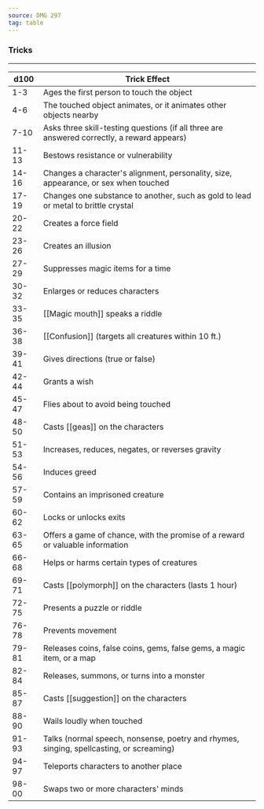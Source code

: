 ```yaml
---
source: DMG 297
tag: table
---
```


### Tricks
---
|d100|Trick Effect|
|----|------------|
|1-3|Ages the first person to touch the object|
|4-6|The touched object animates, or it animates other objects nearby|
|7-10|Asks three skill-testing questions (if all three are answered correctly, a reward appears)|
|11-13|Bestows resistance or vulnerability|
|14-16|Changes a character's alignment, personality, size, appearance, or sex when touched|
|17-19|Changes one substance to another, such as gold to lead or metal to brittle crystal|
|20-22|Creates a force field|
|23-26|Creates an illusion|
|27-29|Suppresses magic items for a time|
|30-32|Enlarges or reduces characters|
|33-35|[[Magic mouth]] speaks a riddle|
|36-38|[[Confusion]] (targets all creatures within 10 ft.)|
|39-41|Gives directions (true or false)|
|42-44|Grants a wish|
|45-47|Flies about to avoid being touched|
|48-50|Casts [[geas]] on the characters|
|51-53|Increases, reduces, negates, or reverses gravity|
|54-56|Induces greed|
|57-59|Contains an imprisoned creature|
|60-62|Locks or unlocks exits|
|63-65|Offers a game of chance, with the promise of a reward or valuable information|
|66-68|Helps or harms certain types of creatures|
|69-71|Casts [[polymorph]] on the characters (lasts 1 hour)|
|72-75|Presents a puzzle or riddle|
|76-78|Prevents movement|
|79-81|Releases coins, false coins, gems, false gems, a magic item, or a map|
|82-84|Releases, summons, or turns into a monster|
|85-87|Casts [[suggestion]] on the characters|
|88-90|Wails loudly when touched|
|91-93|Talks (normal speech, nonsense, poetry and rhymes, singing, spellcasting, or screaming)|
|94-97|Teleports characters to another place|
|98-00|Swaps two or more characters' minds|
